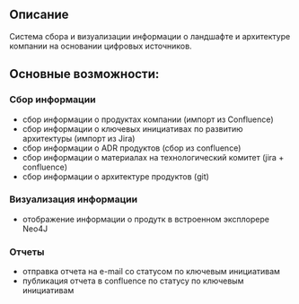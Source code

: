 ## Описание

Система сбора и визуализации информации о ландшафте и архитектуре компании на основании цифровых источников.

## Основные возможности:

### Сбор информации
- сбор информации о продуктах компании (импорт из Confluence)
- сбор информации о ключевых инициативах по развитию архитектуры (импорт из Jira)
- сбор информации о ADR продуктов (сбор из confluence)
- сбор информации о материалах на технологический комитет (jira + confluence)
- сбор информации о архитектуре продуктов (git)

### Визуализация информации
- отображение информации о продутк в встроенном эксплорере Neo4J
  
### Отчеты
- отправка отчета на e-mail со статусом по ключевым инициативам
- публикация отчета в confluence по статусу по ключевым инициативам